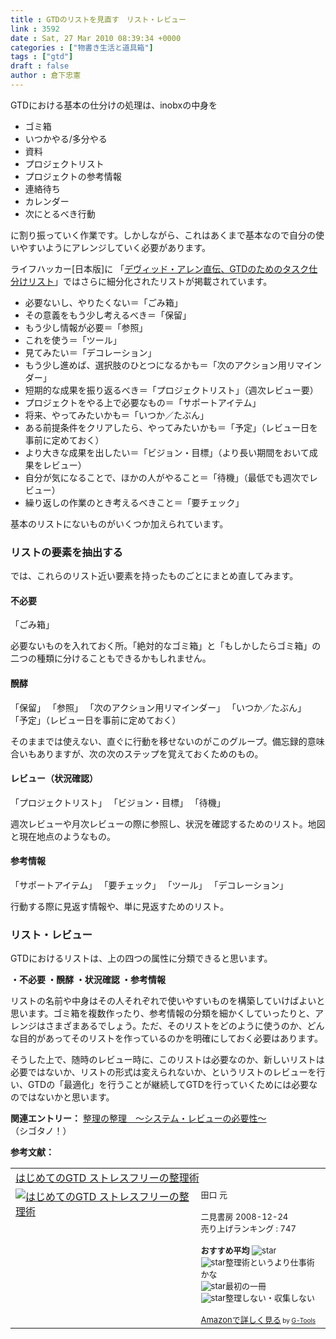 ```yaml
---
title : GTDのリストを見直す　リスト・レビュー
link : 3592
date : Sat, 27 Mar 2010 08:39:34 +0000
categories : ["物書き生活と道具箱"]
tags : ["gtd"]
draft : false
author : 倉下忠憲
---
```


GTDにおける基本の仕分けの処理は、inobxの中身を
<ul>
	<li>ゴミ箱</li>	<li>いつかやる/多分やる</li>
	<li>資料</li>
	<li>プロジェクトリスト</li>
	<li>プロジェクトの参考情報</li>
	<li>連絡待ち</li>
	<li>カレンダー</li>
	<li>次にとるべき行動</li>
</ul>
に割り振っていく作業です。しかしながら、これはあくまで基本なので自分の使いやすいようにアレンジしていく必要があります。

ライフハッカー[日本版]に 「<a href="http://www.lifehacker.jp/2010/03/100323gtd_checklist.html">デヴィッド・アレン直伝、GTDのためのタスク仕分けリスト</a>」ではさらに細分化されたリストが掲載されています。

<ul>	
<li>必要ないし、やりたくない＝「ごみ箱」</li>
<li>その意義をもう少し考えるべき＝「保留」</li>
<li>もう少し情報が必要＝「参照」</li>
<li>これを使う＝「ツール」</li>
<li>見てみたい＝「デコレーション」</li>
<li>もう少し進めば、選択肢のひとつになるかも＝「次のアクション用リマインダー」</li>
<li>短期的な成果を振り返るべき＝「プロジェクトリスト」（週次レビュー要）</li>
<li>プロジェクトをやる上で必要なもの＝「サポートアイテム」</li>
<li>将来、やってみたいかも＝「いつか／たぶん」</li>
<li>ある前提条件をクリアしたら、やってみたいかも＝「予定」（レビュー日を事前に定めておく）</li>
<li>より大きな成果を出したい＝「ビジョン・目標」（より長い期間をおいて成果をレビュー）</li>
<li>自分が気になることで、ほかの人がやること＝「待機」（最低でも週次でレビュー）</li>
<li>繰り返しの作業のとき考えるべきこと＝「要チェック」</li>
</ul>

基本のリストにないものがいくつか加えられています。
<h3>リストの要素を抽出する</h3>
では、これらのリスト近い要素を持ったものごとにまとめ直してみます。

<h4>不必要</h4>
「ごみ箱」

必要ないものを入れておく所。「絶対的なゴミ箱」と「もしかしたらゴミ箱」の二つの種類に分けることもできるかもしれません。

<h4>醗酵</h4>
「保留」
「参照」
「次のアクション用リマインダー」
「いつか／たぶん」
「予定」（レビュー日を事前に定めておく）

そのままでは使えない、直ぐに行動を移せないのがこのグループ。備忘録的意味合いもありますが、次の次のステップを覚えておくためのもの。
<h4>レビュー（状況確認）</h4>
「プロジェクトリスト」
「ビジョン・目標」
「待機」

週次レビューや月次レビューの際に参照し、状況を確認するためのリスト。地図と現在地点のようなもの。
<h4>参考情報</h4>
「サポートアイテム」
「要チェック」
「ツール」
「デコレーション」

行動する際に見返す情報や、単に見返すためのリスト。

<h3>リスト・レビュー</h3>
GTDにおけるリストは、上の四つの属性に分類できると思います。

<strong>・不必要
・醗酵
・状況確認
・参考情報</strong>

リストの名前や中身はその人それぞれで使いやすいものを構築していけばよいと思います。ゴミ箱を複数作ったり、参考情報の分類を細かくしていったりと、アレンジはさまざまあるでしょう。ただ、そのリストをどのように使うのか、どんな目的があってそのリストを作っているのかを明確にしておく必要はあります。

そうした上で、随時のレビュー時に、このリストは必要なのか、新しいリストは必要ではないか、リストの形式は変えられないか、というリストのレビューを行い、GTDの「最適化」を行うことが継続してGTDを行っていくためには必要なのではないかと思います。

<strong>関連エントリー：</strong>
<a href="http://cyblog.jp/modules/weblogs/3446">整理の整理　〜システム・レビューの必要性〜</a>（シゴタノ！）

<strong>参考文献：</strong>
<table  border="0" cellpadding="5"><tr><td colspan="2"><a href="http://www.amazon.co.jp/%E3%81%AF%E3%81%98%E3%82%81%E3%81%A6%E3%81%AEGTD-%E3%82%B9%E3%83%88%E3%83%AC%E3%82%B9%E3%83%95%E3%83%AA%E3%83%BC%E3%81%AE%E6%95%B4%E7%90%86%E8%A1%93-%E3%83%87%E3%83%93%E3%83%83%E3%83%89%E3%83%BB%E3%82%A2%E3%83%AC%E3%83%B3/dp/4576082116%3FSubscriptionId%3D15SMZCTB9V8NGR2TW082%26tag%3Drashita1000-22%26linkCode%3Dxm2%26camp%3D2025%26creative%3D165953%26creativeASIN%3D4576082116" target="_top">はじめてのGTD ストレスフリーの整理術</a><img src="http://www.assoc-amazon.jp/e/ir?t=rashita1000-22&l=ur2&o=9" width="1" height="1" style="border: none;" alt="" /></td></tr><tr><td valign="top"><a href="http://www.amazon.co.jp/%E3%81%AF%E3%81%98%E3%82%81%E3%81%A6%E3%81%AEGTD-%E3%82%B9%E3%83%88%E3%83%AC%E3%82%B9%E3%83%95%E3%83%AA%E3%83%BC%E3%81%AE%E6%95%B4%E7%90%86%E8%A1%93-%E3%83%87%E3%83%93%E3%83%83%E3%83%89%E3%83%BB%E3%82%A2%E3%83%AC%E3%83%B3/dp/4576082116%3FSubscriptionId%3D15SMZCTB9V8NGR2TW082%26tag%3Drashita1000-22%26linkCode%3Dxm2%26camp%3D2025%26creative%3D165953%26creativeASIN%3D4576082116" target="_top"><img src="http://ecx.images-amazon.com/images/I/515rscdaWgL._SL160_.jpg" border="0" alt="はじめてのGTD ストレスフリーの整理術" /></a></td><td valign="top"><font size="-1">田口 元 <br /><br />二見書房  2008-12-24<br />売り上げランキング : 747<br /><br /><strong>おすすめ平均  </strong><img src="http://g-images.amazon.com/images/G/01/detail/stars-4-5.gif" alt="star" /><br /><img src="http://g-images.amazon.com/images/G/01/detail/stars-3-0.gif" alt="star" />整理術というより仕事術かな<br /><img src="http://g-images.amazon.com/images/G/01/detail/stars-5-0.gif" alt="star" />最初の一冊<br /><img src="http://g-images.amazon.com/images/G/01/detail/stars-1-0.gif" alt="star" />整理しない・収集しない<br /><br /><a href="http://www.amazon.co.jp/%E3%81%AF%E3%81%98%E3%82%81%E3%81%A6%E3%81%AEGTD-%E3%82%B9%E3%83%88%E3%83%AC%E3%82%B9%E3%83%95%E3%83%AA%E3%83%BC%E3%81%AE%E6%95%B4%E7%90%86%E8%A1%93-%E3%83%87%E3%83%93%E3%83%83%E3%83%89%E3%83%BB%E3%82%A2%E3%83%AC%E3%83%B3/dp/4576082116%3FSubscriptionId%3D15SMZCTB9V8NGR2TW082%26tag%3Drashita1000-22%26linkCode%3Dxm2%26camp%3D2025%26creative%3D165953%26creativeASIN%3D4576082116" target="_top">Amazonで詳しく見る</a></font><font size="-2"> by <a href="http://www.goodpic.com/mt/aws/index.html" >G-Tools</a></font></td></tr></table>
